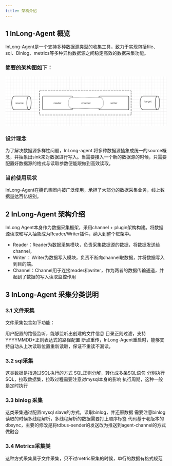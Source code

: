 ```yaml
---
title: 架构介绍
---
```

## 1 InLong-Agent 概览
InLong-Agent是一个支持多种数据源类型的收集工具，致力于实现包括file、sql、Binlog、metrics等多种异构数据源之间稳定高效的数据采集功能。

### 简要的架构图如下：
![](img/architecture.png)



### 设计理念
为了解决数据源多样性问题，InLong-agent 将多种数据源抽象成统一的source概念，并抽象出sink来对数据进行写入。当需要接入一个新的数据源的时候，只需要配置好数据源的格式与读取参数便能跟做到高效读取。

### 当前使用现状
InLong-Agent在腾讯集团内被广泛使用，承担了大部分的数据采集业务，线上数据量达百亿级别。

## 2 InLong-Agent 架构介绍
InLong Agent本身作为数据采集框架，采用channel + plugin架构构建。将数据源读取和写入抽象成为Reader/Writer插件，纳入到整个框架中。

+ Reader：Reader为数据采集模块，负责采集数据源的数据，将数据发送给channel。
+ Writer： Writer为数据写入模块，负责不断向channel取数据，并将数据写入到目的端。
+ Channel：Channel用于连接reader和writer，作为两者的数据传输通道，并起到了数据的写入读取监控作用


## 3 InLong-Agent 采集分类说明
### 3.1 文件采集
文件采集包含如下功能：

用户配置的路径监听，能够监听出创建的文件信息
目录正则过滤，支持YYYYMMDD+正则表达式的路径配置
断点重传，InLong-Agent重启时，能够支持自动从上次读取位置重新读取，保证不重读不漏读。
### 3.2 sql采集
这类数据是指通过SQL执行的方式
SQL正则分解，转化成多条SQL语句
分别执行SQL，拉取数据集，拉取过程需要注意对mysql本身的影响
执行周期，这种一般是定时执行
### 3.3 binlog 采集
这类采集通过配置mysql slave的方式，读取binlog，并还原数据
需要注意binlog读取的时候多线程解析，多线程解析的数据需要打上顺序标签
代码基于老版本的dbsync，主要的修改是将tdbus-sender的发送改为推送到agent-channel的方式做融合
### 3.4 Metrics采集类
这种方式采集属于文件采集，只不过metric采集的时候，单行的数据有格式规范





